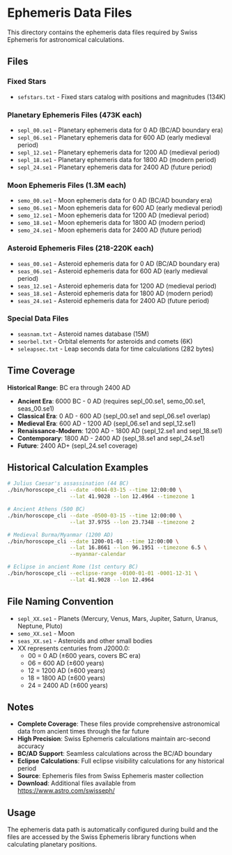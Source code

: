 # Ephemeris Data Files

This directory contains the ephemeris data files required by Swiss Ephemeris for astronomical calculations.

## Files

### Fixed Stars
- `sefstars.txt` - Fixed stars catalog with positions and magnitudes (134K)

### Planetary Ephemeris Files (473K each)
- `sepl_00.se1` - Planetary ephemeris data for 0 AD (BC/AD boundary era)
- `sepl_06.se1` - Planetary ephemeris data for 600 AD (early medieval period)
- `sepl_12.se1` - Planetary ephemeris data for 1200 AD (medieval period)
- `sepl_18.se1` - Planetary ephemeris data for 1800 AD (modern period)
- `sepl_24.se1` - Planetary ephemeris data for 2400 AD (future period)

### Moon Ephemeris Files (1.3M each)
- `semo_00.se1` - Moon ephemeris data for 0 AD (BC/AD boundary era)
- `semo_06.se1` - Moon ephemeris data for 600 AD (early medieval period)
- `semo_12.se1` - Moon ephemeris data for 1200 AD (medieval period)
- `semo_18.se1` - Moon ephemeris data for 1800 AD (modern period)
- `semo_24.se1` - Moon ephemeris data for 2400 AD (future period)

### Asteroid Ephemeris Files (218-220K each)
- `seas_00.se1` - Asteroid ephemeris data for 0 AD (BC/AD boundary era)
- `seas_06.se1` - Asteroid ephemeris data for 600 AD (early medieval period)
- `seas_12.se1` - Asteroid ephemeris data for 1200 AD (medieval period)
- `seas_18.se1` - Asteroid ephemeris data for 1800 AD (modern period)
- `seas_24.se1` - Asteroid ephemeris data for 2400 AD (future period)

### Special Data Files
- `seasnam.txt` - Asteroid names database (15M)
- `seorbel.txt` - Orbital elements for asteroids and comets (6K)
- `seleapsec.txt` - Leap seconds data for time calculations (282 bytes)

## Time Coverage

**Historical Range**: BC era through 2400 AD
- **Ancient Era**: 6000 BC - 0 AD (requires sepl_00.se1, semo_00.se1, seas_00.se1)
- **Classical Era**: 0 AD - 600 AD (sepl_00.se1 and sepl_06.se1 overlap)
- **Medieval Era**: 600 AD - 1200 AD (sepl_06.se1 and sepl_12.se1)
- **Renaissance-Modern**: 1200 AD - 1800 AD (sepl_12.se1 and sepl_18.se1)
- **Contemporary**: 1800 AD - 2400 AD (sepl_18.se1 and sepl_24.se1)
- **Future**: 2400 AD+ (sepl_24.se1 coverage)

## Historical Calculation Examples

```bash
# Julius Caesar's assassination (44 BC)
./bin/horoscope_cli --date -0044-03-15 --time 12:00:00 \
                    --lat 41.9028 --lon 12.4964 --timezone 1

# Ancient Athens (500 BC)
./bin/horoscope_cli --date -0500-03-15 --time 12:00:00 \
                    --lat 37.9755 --lon 23.7348 --timezone 2

# Medieval Burma/Myanmar (1200 AD)
./bin/horoscope_cli --date 1200-01-01 --time 12:00:00 \
                    --lat 16.8661 --lon 96.1951 --timezone 6.5 \
                    --myanmar-calendar

# Eclipse in ancient Rome (1st century BC)
./bin/horoscope_cli --eclipse-range -0100-01-01 -0001-12-31 \
                    --lat 41.9028 --lon 12.4964
```

## File Naming Convention

- `sepl_XX.se1` - Planets (Mercury, Venus, Mars, Jupiter, Saturn, Uranus, Neptune, Pluto)
- `semo_XX.se1` - Moon
- `seas_XX.se1` - Asteroids and other small bodies
- XX represents centuries from J2000.0:
  - 00 = 0 AD (±600 years, covers BC era)
  - 06 = 600 AD (±600 years)
  - 12 = 1200 AD (±600 years)
  - 18 = 1800 AD (±600 years)
  - 24 = 2400 AD (±600 years)

## Notes

- **Complete Coverage**: These files provide comprehensive astronomical data from ancient times through the far future
- **High Precision**: Swiss Ephemeris calculations maintain arc-second accuracy
- **BC/AD Support**: Seamless calculations across the BC/AD boundary
- **Eclipse Calculations**: Full eclipse visibility calculations for any historical period
- **Source**: Ephemeris files from Swiss Ephemeris master collection
- **Download**: Additional files available from https://www.astro.com/swisseph/

## Usage

The ephemeris data path is automatically configured during build and the files are accessed by the Swiss Ephemeris library functions when calculating planetary positions.
